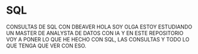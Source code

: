 # SQL
CONSULTAS DE SQL CON DBEAVER
HOLA SOY OLGA ESTOY ESTUDIANDO UN MASTER DE ANALYSTA DE DATOS CON IA
Y EN ESTE REPOSITORIO VOY A PONER LO QUE HE HECHO CON SQL, LAS CONSULTAS
Y TODO LO QUE TENGA QUE VER CON ESO.

